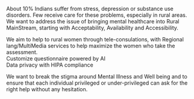 About 10% Indians suffer from stress, depression or substance use disorders. Few receive care for these problems, especially in rural areas. <br/> 
We want to address the issue of bringing mental healthcare into Rural MainStream, starting with Acceptability, Availability and Accessibility. <br/> 
<p>We aim to help to rural women through tele-consulations, with Regional lang/MultiMedia services to help maximize the women who take the assessment. <br/> 
Customize questionnaire powered by AI <br/> 
Data privacy with HIPA compliance <br/> </p>

We want to break the stigma around Mental Illness and Well being and to ensure that each individual privileged or under-privileged can ask for the right help
without any hesitation.
